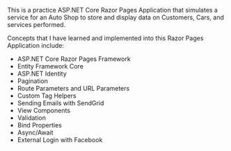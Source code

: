 This is a practice ASP.NET Core Razor Pages Application that simulates a service 
for an Auto Shop to store and display data on Customers, Cars, and services performed.

Concepts that I have learned and implemented into this Razor Pages Application include:

- ASP.NET Core Razor Pages Framework
- Entity Framework Core
- ASP.NET Identity
- Pagination
- Route Parameters and URL Parameters
- Custom Tag Helpers
- Sending Emails with SendGrid
- View Components
- Validation
- Bind Properties
- Async/Await
- External Login with Facebook
